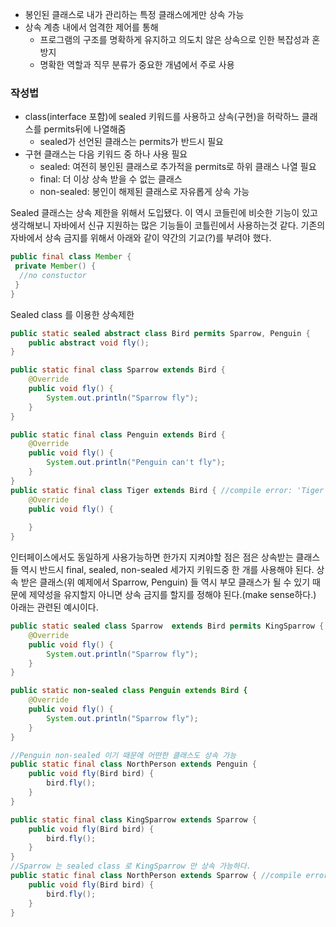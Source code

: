 - 봉인된 클래스로 내가 관리하는 특정 클래스에게만 상속 가능
- 상속 계층 내에서 엄격한 제어를 통해
	- 프로그램의 구조를 명확하게 유지하고 의도치 않은 상속으로 인한 복잡성과 혼방지
	- 명확한 역할과 직무 분류가 중요한 개념에서 주로 사용

### 작성법
- class(interface 포함)에 sealed 키워드를 사용하고 상속(구현)을 허락하느 클래스를 permits뒤에 나열해줌
	- sealed가 선언된 클래스는 permits가 반드시 필요
- 구현 클래스는 다음 키워드 중 하나 사용 필요
	- sealed: 여전히 봉인된 클래스로 추가적을 permits로 하위 클래스 나열 필요
	- final: 더 이상 상속 받을 수 없는 클래스
	- non-sealed: 봉인이 해제된 클래스로 자유롭게 상속 가능

Sealed 클래스는 상속 제한을 위해서 도입됐다. 이 역시 코들린에 비슷한 기능이 있고 생각해보니 자바에서 신규 지원하는 많은 기능들이 코틀린에서 사용하는것 같다. 기존의 자바에서 상속 금지를 위해서 아래와 같이 약간의 기교(?)를 부려야 했다.
```java
public final class Member {
 private Member() {
  //no constuctor
 }
}
```

Sealed class 를 이용한 상속제한
```java
public static sealed abstract class Bird permits Sparrow, Penguin {
    public abstract void fly();
}

public static final class Sparrow extends Bird {
    @Override
    public void fly() {
        System.out.println("Sparrow fly");
    }
}

public static final class Penguin extends Bird {
    @Override
    public void fly() {
        System.out.println("Penguin can't fly");
    }
}
public static final class Tiger extends Bird { //compile error: 'Tiger' is not allowed in the sealed hierarchy
    @Override
    public void fly() {
        
    }
}
```
인터페이스에서도 동일하게 사용가능하면 한가지 지켜야할 점은 점은 상속받는 클래스들 역시 반드시 final, sealed, non-sealed 세가지 키워드중 한 개를 사용해야 된다. 상속 받은 클래스(위 예제에서 Sparrow, Penguin) 들 역시 부모 클래스가 될 수 있기 때문에 제약성을 유지할지 아니면  상속 금지를 할지를 정해야 된다.(make sense하다.) 아래는 관련된 예시이다.

```java
public static sealed class Sparrow  extends Bird permits KingSparrow {
    @Override
    public void fly() {
        System.out.println("Sparrow fly");
    }
}

public static non-sealed class Penguin extends Bird {
    @Override
    public void fly() {
        System.out.println("Sparrow fly");
    }
}

//Penguin non-sealed 이기 때문에 어떤한 클래스도 상속 가능
public static final class NorthPerson extends Penguin {
    public void fly(Bird bird) {
        bird.fly();
    }
}

public static final class KingSparrow extends Sparrow {
    public void fly(Bird bird) {
        bird.fly();
    }
}
//Sparrow 는 sealed class 로 KingSparrow 만 상속 가능하다.
public static final class NorthPerson extends Sparrow { //compile error 
    public void fly(Bird bird) {
        bird.fly();
    }
}
```